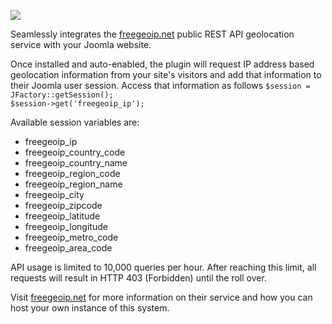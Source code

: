 <a href="http://betweenbrain.com/" target="_blank"><img src="http://betweenbrain.com/images/logo.png"></a><p class="clear">Seamlessly integrates the <a href="http://freegeoip.net/" target="_blank">freegeoip.net</a> public REST API geolocation service with your Joomla website.</p><p>Once installed and auto-enabled, the plugin will request IP address based geolocation information from your site's visitors and add that information to their Joomla user session. Access that information as follows <code>$session = JFactory::getSession(); $session-&gt;get('freegeoip_ip');</code></p><p>Available session variables are:</p><ul><li>freegeoip_ip</li><li>freegeoip_country_code</li><li>freegeoip_country_name</li><li>freegeoip_region_code</li><li>freegeoip_region_name</li><li>freegeoip_city</li><li>freegeoip_zipcode</li><li>freegeoip_latitude</li><li>freegeoip_longitude</li><li>freegeoip_metro_code</li><li>freegeoip_area_code</li></ul><p>API usage is limited to 10,000 queries per hour. After reaching this limit, all requests will result in HTTP 403 (Forbidden) until the roll over.</p><p>Visit <a href="http://freegeoip.net/" target="_blank">freegeoip.net</a> for more information on their service and how you can host your own instance of this system.</p><p>
